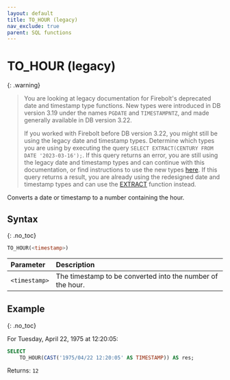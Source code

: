 ```yaml
---
layout: default
title: TO_HOUR (legacy)
nav_exclude: true
parent: SQL functions
---
```


# TO\_HOUR (legacy)

{: .warning}
  >You are looking at legacy documentation for Firebolt's deprecated date and timestamp type functions.
  >New types were introduced in DB version 3.19 under the names `PGDATE` and `TIMESTAMPNTZ`, and made generally available in DB version 3.22.
  >
  >If you worked with Firebolt before DB version 3.22, you might still be using the legacy date and timestamp types.
  >Determine which types you are using by executing the query `SELECT EXTRACT(CENTURY FROM DATE '2023-03-16');`.
  >If this query returns an error, you are still using the legacy date and timestamp types and can continue with this documentation, or find instructions to use the new types [here](../../release-notes/release-notes.md#date-and-timestamp-names-available-for-new-data-types).
  >If this query returns a result, you are already using the redesigned date and timestamp types and can use the [EXTRACT](./extract-new.md) function instead.

Converts a date or timestamp to a number containing the hour.

## Syntax
{: .no_toc}

```sql
TO_HOUR(<timestamp>)
```

| Parameter     | Description                                                |
| :------------- | :---------------------------------------------------------- |
| `<timestamp>` | The timestamp to be converted into the number of the hour. |

## Example
{: .no_toc}

For Tuesday, April 22, 1975 at 12:20:05:

```sql
SELECT
	TO_HOUR(CAST('1975/04/22 12:20:05' AS TIMESTAMP)) AS res;
```

Returns: `12`
